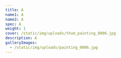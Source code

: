 ```yaml
---
title: A
name1: A
name2: A
spec: A
weight: 1
cover: /static/img/uploads/thum_painting_0006.jpg
description: A
galleryImages:
  - /static/img/uploads/painting_0006.jpg
---
```

